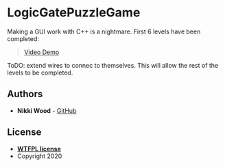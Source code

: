 # LogicGatePuzzleGame

Making a GUI work with C++ is a nightmare. First 6 levels have been completed:

> [Video Demo](https://youtu.be/6cduTnxbDeA)

ToDO: extend wires to connec to themselves. This will allow the rest of the levels to be completed. 

## Authors

* **Nikki Wood** - [GitHub](https://github.com/woodenikki)


## License


- **[WTFPL license](http://www.wtfpl.net/)**
- Copyright 2020 
